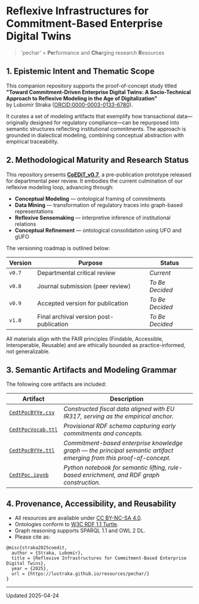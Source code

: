 # Reflexive Infrastructures for Commitment-Based Enterprise Digital Twins

> 'pechar' = **Pe**rformance and **Cha**rging research **R**esources

## 1. Epistemic Intent and Thematic Scope

This companion repository supports the proof-of-concept study titled  
**"Toward Commitment-Driven Enterprise Digital Twins: A Socio-Technical Approach to Reflexive Modeling in the Age of Digitalization"**  
by Lubomír Straka ([ORCID:0000-0003-0133-6780](https://orcid.org/0000-0003-0133-6780)).

It curates a set of modeling artifacts that exemplify how transactional data—originally designed for regulatory compliance—can be repurposed into semantic structures reflecting institutional commitments. The approach is grounded in dialectical modeling, combining conceptual abstraction with empirical traceability.

## 2. Methodological Maturity and Research Status

This repository presents [**CoEDiT_v0.7**](CoEDiT_v0.7.pdf), a pre-publication prototype released for departmental peer review.
It embodies the current culmination of our reflexive modeling loop, advancing through:

- **Conceptual Modeling** — ontological framing of commitments  
- **Data Mining** — transformation of regulatory traces into graph-based representations  
- **Reflexive Sensemaking** — interpretive inference of institutional relations  
- **Conceptual Refinement** — ontological consolidation using UFO and gUFO

The versioning roadmap is outlined below:

| Version     | Purpose                         | Status              |
|-------------|----------------------------------|---------------------|
| `v0.7`      | Departmental critical review     | _Current_           |
| `v0.8`      | Journal submission (peer review) | _To Be Decided_    |
| `v0.9`      | Accepted version for publication | _To Be Decided_     |
| `v1.0`      | Final archival version post-publication | _To Be Decided_     |

All materials align with the FAIR principles (Findable, Accessible, Interoperable, Reusable) and are ethically bounded as practice-informed, not generalizable.

## 3. Semantic Artifacts and Modeling Grammar

The following core artifacts are included:

Artifact | Description
-|-
[`CedtPocBYYe.csv`](CedtPocBYYe.csv)| *Constructed fiscal data aligned with EU IR317, serving as the empirical anchor.*
[`CedtPocVocab.ttl`](CedtPocVocab.ttl)| *Provisional RDF schema capturing early commitments and concepts.*
[`CedtPocBYYe.ttl`](CedtPocBYYe.ttl)| *Commitment-based enterprise knowledge graph — the principal semantic artifact emerging from this proof-of-concept.*
[`CedtPoc.ipynb`](CedtPoc.ipynb)| *Python notebook for semantic lifting, rule-based enrichment, and RDF graph construction.*

## 4. Provenance, Accessibility, and Reusability

- All resources are available under [CC BY-NC-SA 4.0](https://creativecommons.org/licenses/by-nc-sa/4.0/).
- Ontologies conform to [W3C RDF 1.1 Turtle](https://www.w3.org/TR/turtle/).
- Graph reasoning supports SPARQL 1.1 and OWL 2 DL.
- Please cite as:

```
@misc{straka2025coedit,
  author = {Straka, Lubomír},
  title = {Reflexive Infrastructures for Commitment-Based Enterprise Digital Twins},
  year = {2025},
  url = {https://lustraka.github.io/resources/pechar/}
}
```

----

Updated 2025-04-24
